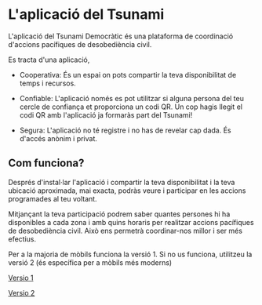 # L'aplicació del Tsunami

L'aplicació del Tsunami Democràtic és una plataforma de coordinació d'accions pacífiques de desobediència civil.

Es tracta d'una aplicació,

* Cooperativa: És un espai on pots compartir la teva disponibilitat de temps i recursos.

* Confiable: L'aplicació només es pot utilitzar si alguna persona del teu cercle de confiança et proporciona un codi QR. Un cop hagis llegit el codi QR amb l'aplicació ja formaràs part del Tsunami!

* Segura: L'aplicació no té registre i no has de revelar cap dada. És d'accés anònim i privat.

## Com funciona?

Després d'instal·lar l'aplicació i compartir la teva disponibilitat i la teva ubicació aproximada, mai exacta, podràs veure i participar en les accions programades al teu voltant.

Mitjançant la teva participació podrem saber quantes persones hi ha disponibles a cada zona i amb quins horaris per realitzar accions pacífiques de desobediència civil. Això ens permetrà coordinar-nos millor i ser més efectius.

Per a la majoria de mòbils funciona la versió 1. Si no us funciona, utilitzeu la versió 2 (és específica per a mòbils més moderns)


[Versio 1](https://github.com/s3rrallonga/tsunami/raw/master/app/app-armeabi-v7a-release.apk)

[Versio 2](https://github.com/s3rrallonga/tsunami/raw/master/app/app-arm64-v8a-release.apk)
